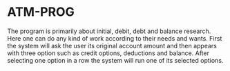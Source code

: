# ATM-PROG
The program is primarily about initial, debit, debt and balance research. Here one can do any kind of work according to their needs and wants.
First the system will ask the user its original account amount and then appears with three option such as  credit options, deductions and balance. After selecting one option in a row the system will run one of its selected options.

